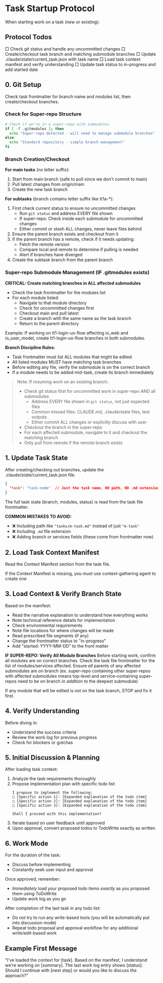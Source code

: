 # Task Startup Protocol

When starting work on a task (new or existing):

## Protocol Todos
<!-- Use TodoWrite to add these todos exactly as written -->
□ Check git status and handle any uncommitted changes
□ Create/checkout task branch and matching submodule branches
□ Update .claude/state/current_task.json with task name
□ Load task context manifest and verify understanding
□ Update task status to in-progress and add started date

## 0. Git Setup

Check task frontmatter for branch name and modules list, then create/checkout branches.

### Check for Super-repo Structure

```bash
# Check if we're in a super-repo with submodules
if [ -f .gitmodules ]; then
  echo "Super-repo detected - will need to manage submodule branches"
else
  echo "Standard repository - simple branch management"
fi
```

### Branch Creation/Checkout

**For main tasks** (no letter suffix):
1. Start from main branch (safe to pull since we don't commit to main)
2. Pull latest changes from origin/main
3. Create the new task branch

**For subtasks** (branch contains letter suffix like tt1a-*):
1. First check current status to ensure no uncommitted changes
   - Run `git status` and address EVERY file shown
   - If super-repo: Check inside each submodule for uncommitted changes
   - Either commit or stash ALL changes, never leave files behind
2. Ensure the parent branch exists and checkout from it
3. If the parent branch has a remote, check if it needs updating:
   - Fetch the remote version
   - Compare local and remote to determine if pulling is needed
   - Alert if branches have diverged
4. Create the subtask branch from the parent branch

### Super-repo Submodule Management (IF .gitmodules exists)

**CRITICAL: Create matching branches in ALL affected submodules**
- Check the task frontmatter for the modules list
- For each module listed:
  - Navigate to that module directory
  - Check for uncommitted changes first
  - Checkout main and pull latest
  - Create a branch with the same name as the task branch
  - Return to the parent directory

Example: If working on tt1-login-ux-flow affecting io_web and io_user_model, create tt1-login-ux-flow branches in both submodules.

**Branch Discipline Rules:**
- Task frontmatter must list ALL modules that might be edited
- All listed modules MUST have matching task branches
- Before editing any file, verify the submodule is on the correct branch
- If a module needs to be added mid-task, create its branch immediately

> Note: If resuming work on an existing branch:
> - Check git status first for uncommitted work in super-repo AND all submodules
>   - Address EVERY file shown in `git status`, not just expected files
>   - Common missed files: CLAUDE.md, .claude/state files, test outputs
>   - Either commit ALL changes or explicitly discuss with user
> - Checkout the branch in the super-repo
> - For each affected submodule, navigate to it and checkout the matching branch
> - Only pull from remote if the remote branch exists

## 1. Update Task State

After creating/checking out branches, update the .claude/state/current_task.json file.

```json
{
  "task": "task-name"  // Just the task name, NO path, NO .md extension
}
```

The full task state (branch, modules, status) is read from the task file frontmatter.

**COMMON MISTAKES TO AVOID:**
- ❌ Including path like `"tasks/m-task.md"` instead of just `"m-task"`
- ❌ Including `.md` file extension
- ❌ Adding branch or services fields (these come from frontmatter now)

## 2. Load Task Context Manifest

Read the Context Manifest section from the task file.

If the Context Manifest is missing, you *must* use context-gathering agent to create one

## 3. Load Context & Verify Branch State

Based on the manifest:
- Read the narrative explanation to understand how everything works
- Note technical reference details for implementation
- Check environmental requirements
- Note file locations for where changes will be made
- Read prescribed file segments (if any)
- Change the frontmatter status to "in-progress"
- Add "started: YYYY-MM-DD" to the front matter

**IF SUPER-REPO: Verify All Module Branches**
Before starting work, confirm all modules are on correct branches. Check the task file frontmatter for the list of modules/services affected. Ensure *all* parents of any affected submodules are on branch (ex. super-repo containing other super-repos with affected submodules means top-level and service-containing super-repos need to be on branch *in addition to* the deepest submodule)

If any module that will be edited is not on the task branch, STOP and fix it first.

## 4. Verify Understanding

Before diving in:
- Understand the success criteria
- Review the work log for previous progress
- Check for blockers or gotchas

## 5. Initial Discussion & Planning

After loading task context:
1. Analyze the task requirements thoroughly
2. Propose implementation plan with specific todo list:
   ```
   I propose to implement the following:
   □ [Specific action 1]: [Expanded explanation of the todo item]
   □ [Specific action 2]: [Expanded explanation of the todo item]
   □ [Specific action 3]: [Expanded explanation of the todo item]
   
   Shall I proceed with this implementation?
   ```
4. Iterate based on user feedback until approved
5. Upon approval, convert proposed todos to TodoWrite exactly as written

## 6. Work Mode
For the duration of the task:
- Discuss before implementing
- Constantly seek user input and approval

Once approved, remember:
- *Immediately* load your proposed todo items *exactly* as you proposed them using ToDoWrite
- Update work log as you go

After completion of the last task in any todo list:
- *Do not* try to run any write-based tools (you will be automatically put into discussion mode)
- Repeat todo proposal and approval workflow for any additional write/edit-based work

## Example First Message

"I've loaded the context for [task]. Based on the manifest, I understand we're working on [summary]. The last work log entry shows [status]. Should I continue with [next step] or would you like to discuss the approach?"
